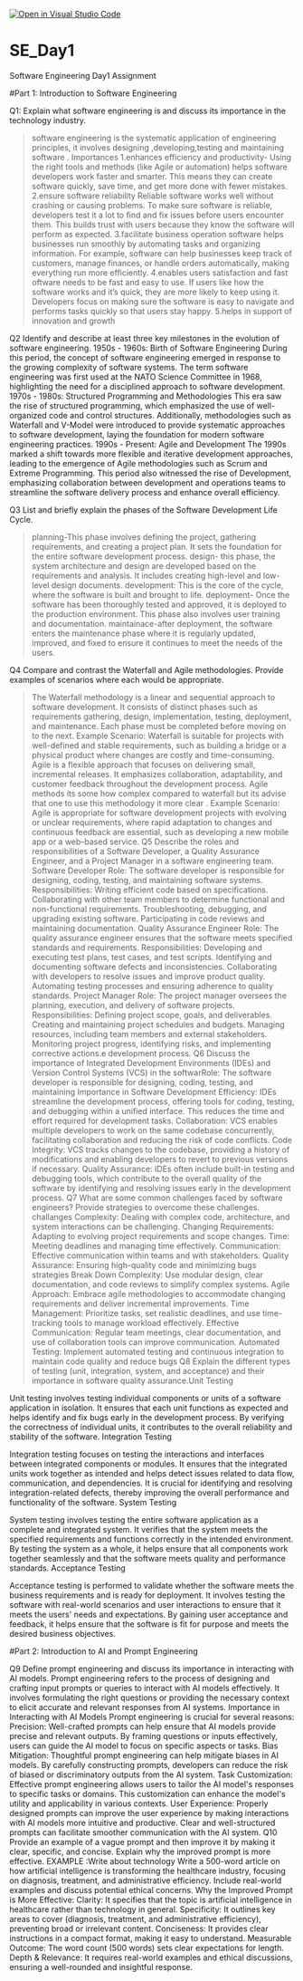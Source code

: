 [![Open in Visual Studio Code](https://classroom.github.com/assets/open-in-vscode-2e0aaae1b6195c2367325f4f02e2d04e9abb55f0b24a779b69b11b9e10269abc.svg)](https://classroom.github.com/online_ide?assignment_repo_id=18480998&assignment_repo_type=AssignmentRepo)
# SE_Day1
Software Engineering Day1 Assignment

#Part 1: Introduction to Software Engineering

Q1:
Explain what software engineering is and discuss its importance in the technology industry.
>software engineering is the systematic application of engineering principles, it involves designing ,developing,testing and maintaining software .
Importances
1.enhances efficiency and productivity-
> Using the right tools and methods (like Agile or automation) helps software developers work faster and smarter. This means they can create software quickly, save time, and get more done with fewer mistakes.
2.ensure software reliability
> Reliable software works well without crashing or causing problems. To make sure software is reliable, developers test it a lot to find and fix issues before users encounter them. This builds trust with users because they know the software will perform as expected.
3.facilitate business operation
>software helps businesses run smoothly by automating tasks and organizing information. For example, software can help businesses keep track of customers, manage finances, or handle orders automatically, making everything run more efficiently.
4.enables users  satisfaction and fast
>oftware needs to be fast and easy to use. If users like how the software works and it’s quick, they are more likely to keep using it. Developers focus on making sure the software is easy to navigate and performs tasks quickly so that users stay happy.
5.helps in support of innovation and growth

Q2
Identify and describe at least three key milestones in the evolution of software engineering.
1950s - 1960s: Birth of Software Engineering
During this period, the concept of software engineering emerged in response to the growing complexity of software systems. The term software engineering was first used at the NATO Science Committee in 1968, highlighting the need for a disciplined approach to software development.
1970s - 1980s: Structured Programming and Methodologies
This era saw the rise of structured programming, which emphasized the use of well-organized code and control structures. Additionally, methodologies such as Waterfall and V-Model were introduced to provide systematic approaches to software development, laying the foundation for modern software engineering practices.
1990s - Present: Agile and Development
The 1990s marked a shift towards more flexible and iterative development approaches, leading to the emergence of Agile methodologies such as Scrum and Extreme Programming. This period also witnessed the rise of Development, emphasizing collaboration between development and operations teams to streamline the software delivery process and enhance overall efficiency.

Q3
List and briefly explain the phases of the Software Development Life Cycle.
>planning-This phase involves defining the project, gathering requirements, and creating a project plan. It sets the foundation for the entire software development process.
>design- this phase, the system architecture and design are developed based on the requirements and analysis. It includes creating high-level and low-level design documents.
>development: This is the core of the cycle, where the software is built and brought to life.
>deployment- Once the software has been thoroughly tested and approved, it is deployed to the production environment. This phase also involves user training and documentation.
>maintainace-after deployment, the software enters the maintenance phase where it is regularly updated, improved, and fixed to ensure it continues to meet the needs of the users.

Q4
Compare and contrast the Waterfall and Agile methodologies. Provide examples of scenarios where each would be appropriate.
>The Waterfall methodology is a linear and sequential approach to software development. It consists of distinct phases such as requirements gathering, design, implementation, testing, deployment, and maintenance. Each phase must be completed before moving on to the next.
Example Scenario: Waterfall is suitable for projects with well-defined and stable requirements, such as building a bridge or a physical product where changes are costly and time-consuming.
>Agile is a flexible approach that focuses on delivering small, incremental releases. It emphasizes collaboration, adaptability, and customer feedback throughout the development process. Agile methods its some how complex compared to waterfall but its advise that one to use this methodology it more clear .
Example Scenario: Agile is appropriate for software development projects with evolving or unclear requirements, where rapid adaptation to changes and continuous feedback are essential, such as developing a new mobile app or a web-based service.
Q5
Describe the roles and responsibilities of a Software Developer, a Quality Assurance Engineer, and a Project Manager in a software engineering team.
Software Developer
Role: The software developer is responsible for designing, coding, testing, and maintaining software systems.
Responsibilities:
>Writing efficient code based on specifications.
>Collaborating with other team members to determine functional and non-functional requirements.
>Troubleshooting, debugging, and upgrading existing software.
>Participating in code reviews and maintaining documentation.
Quality Assurance Engineer
Role: The quality assurance engineer ensures that the software meets specified standards and requirements.
Responsibilities:
>Developing and executing test plans, test cases, and test scripts.
>Identifying and documenting software defects and inconsistencies.
>Collaborating with developers to resolve issues and improve product quality.
>Automating testing processes and ensuring adherence to quality standards.
Project Manager
Role: The project manager oversees the planning, execution, and delivery of software projects.
Responsibilities:
>Defining project scope, goals, and deliverables.
>Creating and maintaining project schedules and budgets.
>Managing resources, including team members and external stakeholders.
>Monitoring project progress, identifying risks, and implementing corrective actions.e development process.
Q6
Discuss the importance of Integrated Development Environments (IDEs) and Version Control Systems (VCS) in the softwarRole: The software developer is responsible for designing, coding, testing, and maintaining
>Importance in Software Development
Efficiency: IDEs streamline the development process, offering tools for coding, testing, and debugging within a unified interface. This reduces the time and effort required for development tasks.
Collaboration: VCS enables multiple developers to work on the same codebase concurrently, facilitating collaboration and reducing the risk of code conflicts.
Code Integrity: VCS tracks changes to the codebase, providing a history of modifications and enabling developers to revert to previous versions if necessary.
Quality Assurance: IDEs often include built-in testing and debugging tools, which contribute to the overall quality of the software by identifying and resolving issues early in the development process.
Q7
What are some common challenges faced by software engineers? Provide strategies to overcome these challenges.
challanges
>Complexity: Dealing with complex code, architecture, and system interactions can be challenging.
>Changing Requirements: Adapting to evolving project requirements and scope changes.
>Time: Meeting deadlines and managing time effectively.
>Communication: Effective communication within teams and with stakeholders.
>Quality Assurance: Ensuring high-quality code and minimizing bugs
strategies
Break Down Complexity: Use modular design, clear documentation, and code reviews to simplify complex systems.
Agile Approach: Embrace agile methodologies to accommodate changing requirements and deliver incremental improvements.
Time Management: Prioritize tasks, set realistic deadlines, and use time-tracking tools to manage workload effectively.
Effective Communication: Regular team meetings, clear documentation, and use of collaboration tools can improve communication.
Automated Testing: Implement automated testing and continuous integration to maintain code quality and reduce bugs
Q8
Explain the different types of testing (unit, integration, system, and acceptance) and their importance in software quality assurance.Unit Testing

Unit testing 
involves testing individual components or units of a software application in isolation.
It ensures that each unit functions as expected and helps identify and fix bugs early in the development process.
By verifying the correctness of individual units, it contributes to the overall reliability and stability of the software.
Integration Testing

Integration testing 
focuses on testing the interactions and interfaces between integrated components or modules.
It ensures that the integrated units work together as intended and helps detect issues related to data flow, communication, and dependencies.
It is crucial for identifying and resolving integration-related defects, thereby improving the overall performance and functionality of the software.
System Testing

System testing 
involves testing the entire software application as a complete and integrated system.
It verifies that the system meets the specified requirements and functions correctly in the intended environment.
By testing the system as a whole, it helps ensure that all components work together seamlessly and that the software meets quality and performance standards.
Acceptance Testing

Acceptance testing
is performed to validate whether the software meets the business requirements and is ready for deployment.
It involves testing the software with real-world scenarios and user interactions to ensure that it meets the users' needs and expectations.
By gaining user acceptance and feedback, it helps ensure that the software is fit for purpose and meets the desired business objectives.

#Part 2: Introduction to AI and Prompt Engineering

Q9
Define prompt engineering and discuss its importance in interacting with AI models.
Prompt engineering refers to the process of designing and crafting input prompts or queries to interact with AI models effectively. It involves formulating the right questions or providing the necessary context to elicit accurate and relevant responses from AI systems.
Importance in Interacting with AI Models
Prompt engineering is crucial for several reasons:
Precision: Well-crafted prompts can help ensure that AI models provide precise and relevant outputs. By framing questions or inputs effectively, users can guide the AI model to focus on specific aspects or tasks.
Bias Mitigation: Thoughtful prompt engineering can help mitigate biases in AI models. By carefully constructing prompts, developers can reduce the risk of biased or discriminatory outputs from the AI system.
Task Customization: Effective prompt engineering allows users to tailor the AI model's responses to specific tasks or domains. This customization can enhance the model's utility and applicability in various contexts.
User Experience: Properly designed prompts can improve the user experience by making interactions with AI models more intuitive and productive. Clear and well-structured prompts can facilitate smoother communication with the AI system.
Q10
Provide an example of a vague prompt and then improve it by making it clear, specific, and concise. Explain why the improved prompt is more effective.
EXAMPLE :Write about technology
Write a 500-word article on how artificial intelligence is transforming the healthcare industry, focusing on diagnosis, treatment, and administrative efficiency. Include real-world examples and discuss potential ethical concerns.
Why the Improved Prompt is More Effective:
Clarity: It specifies that the topic is artificial intelligence in healthcare rather than technology in general.
Specificity: It outlines key areas to cover (diagnosis, treatment, and administrative efficiency), preventing broad or irrelevant content.
Conciseness: It provides clear instructions in a compact format, making it easy to understand.
Measurable Outcome: The word count (500 words) sets clear expectations for length.
Depth & Relevance: It requires real-world examples and ethical discussions, ensuring a well-rounded and insightful response.
